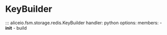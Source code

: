 # KeyBuilder

::: aliceio.fsm.storage.redis.KeyBuilder
    handler: python
    options:
      members:
        - __init__
        - build

